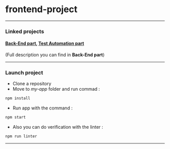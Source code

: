 # frontend-project
- - -
### Linked projects
#### [Back-End part](https://github.com/Maksym637/flask-project), [Test Automation part](https://github.com/Maksym637/selenium-testing-project)
(Full description you can find in **Back-End part**)
- - - 
### Launch project
- Clone a repository
- Move to _my-app_ folder and run commad :
```sh
npm install
```
- Run app with the command :
```sh
npm start
```
- Also you can do verification with the linter :
```sh
npm run linter
```
- - -